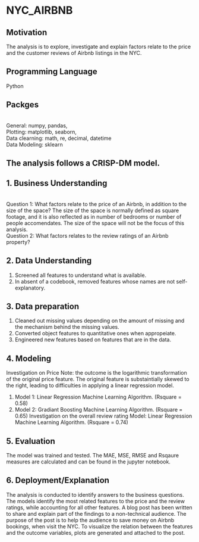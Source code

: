 # NYC_AIRBNB


## Motivation
The analysis is to explore, investigate and explain factors relate to the price and the customer reviews of Airbnb listings in the NYC.  

## Programming Language
Python

## Packges 
<br>General: numpy, pandas, 
<br>Plotting: matplotlib, seaborn, 
<br>Data clearning: math, re, decimal, datetime
<br>Data Modeling: sklearn

## The analysis follows a CRISP-DM model.

## 1. Business Understanding
<br>Question 1: What factors relate to the price of an Airbnb, in addition to the size of the space? The size of the space is normally defined as square footage, and it is also reflected as in number of bedrooms or number of people accomendates. The size of the space will not be the focus of this analysis.
<br>Question 2: What factors relates to the review ratings of an Airbnb property? 
## 2. Data Understanding
1. Screened all features to understand what is available.  
2. In absent of a codebook, removed features whose names are not self-explanatory.  
## 3. Data preparation
1. Cleaned out missing values depending on the amount of missing and the mechanism behind the missing values.
2. Converted object features to quantitative ones when appropeiate.
3. Engineered new features based on features that are in the data.
## 4. Modeling
Investigation on Price 
Note: the outcome is the logarithmic transformation of the original price feature. The original feature is substaintially skewed to the right, leading to difficulties in applying a linear regression model. 
1. Model 1: Linear Regression Machine Learning Algorithm. (Rsquare = 0.58)
2. Model 2: Gradiant Boosting Machine Learning Algorithm. (Rsquare = 0.65)
Investigation on the overall review rating
Model: Linear Regression Machine Learning Algorithm. (Rsquare = 0.74)
## 5. Evaluation
The model was trained and tested. The MAE, MSE, RMSE and Rsqaure measures are calculated and can be found in the jupyter notebook. 
## 6. Deployment/Explanation
The analysis is conducted to identify answers to the business questions. The models identify the most related features to the price and the review ratings, while accounting for all other features. A blog post has been written to share and explain part of the findings to a non-technical audience. The purpose of the post is to help the audience to save money on Airbnb bookings, when visit the NYC. To visualize the relation between the features and the outcome variables, plots are generated and attached to the post.

